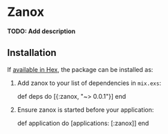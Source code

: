# Zanox

**TODO: Add description**

## Installation

If [available in Hex](https://hex.pm/docs/publish), the package can be installed as:

  1. Add zanox to your list of dependencies in `mix.exs`:

        def deps do
          [{:zanox, "~> 0.0.1"}]
        end

  2. Ensure zanox is started before your application:

        def application do
          [applications: [:zanox]]
        end
